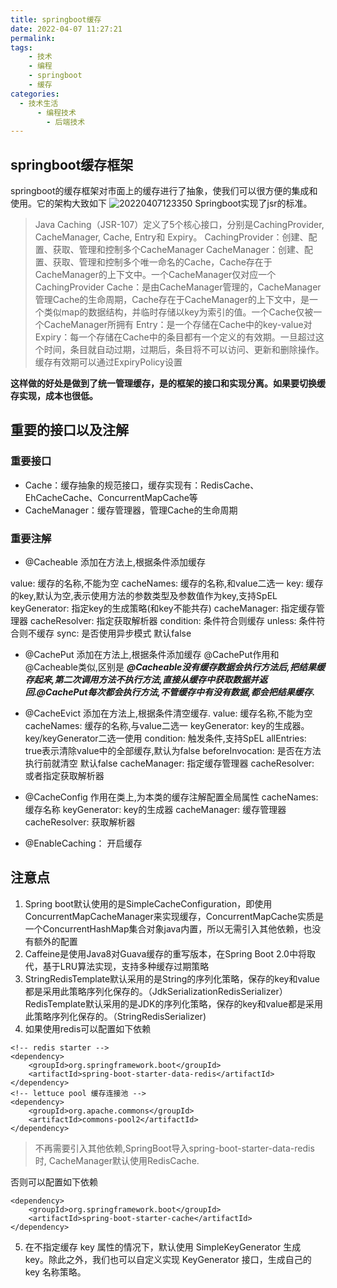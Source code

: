 ```yaml
---
title: springboot缓存
date: 2022-04-07 11:27:21
permalink:
tags:
    - 技术
    - 编程
    - springboot
    - 缓存
categories:
  - 技术生活
      - 编程技术
        - 后端技术
---
```


## springboot缓存框架
springboot的缓存框架对市面上的缓存进行了抽象，使我们可以很方便的集成和使用。它的架构大致如下
![20220407123350](https://cdn.jsdelivr.net/gh/it114/blogcdn@master/blog/images20220407123350.png)
Springboot实现了jsr的标准。
> Java Caching（JSR-107）定义了5个核心接口，分别是CachingProvider, CacheManager, Cache, Entry和 Expiry。
CachingProvider：创建、配置、获取、管理和控制多个CacheManager
CacheManager：创建、配置、获取、管理和控制多个唯一命名的Cache，Cache存在于CacheManager的上下文中。一个CacheManager仅对应一个CachingProvider
Cache：是由CacheManager管理的，CacheManager管理Cache的生命周期，Cache存在于CacheManager的上下文中，是一个类似map的数据结构，并临时存储以key为索引的值。一个Cache仅被一个CacheManager所拥有
Entry：是一个存储在Cache中的key-value对
Expiry：每一个存储在Cache中的条目都有一个定义的有效期。一旦超过这个时间，条目就自动过期，过期后，条目将不可以访问、更新和删除操作。缓存有效期可以通过ExpiryPolicy设置

**这样做的好处是做到了统一管理缓存，是的框架的接口和实现分离。如果要切换缓存实现，成本也很低。**

## 重要的接口以及注解
###  重要接口
- Cache：缓存抽象的规范接口，缓存实现有：RedisCache、EhCacheCache、ConcurrentMapCache等
- CacheManager：缓存管理器，管理Cache的生命周期

### 重要注解
- @Cacheable
添加在方法上,根据条件添加缓存

value:  缓存的名称,不能为空
cacheNames:  缓存的名称,和value二选一
key:  缓存的key,默认为空,表示使用方法的参数类型及参数值作为key,支持SpEL
keyGenerator:  指定key的生成策略(和key不能共存)
cacheManager:  指定缓存管理器
cacheResolver:  指定获取解析器
condition:  条件符合则缓存
unless:  条件符合则不缓存
sync:  是否使用异步模式 默认false

- @CachePut
添加在方法上,根据条件添加缓存
@CachePut作用和@Cacheable类似,区别是 ***@Cacheable没有缓存数据会执行方法后,把结果缓存起来,第二次调用方法不执行方法,直接从缓存中获取数据并返回.@CachePut每次都会执行方法,不管缓存中有没有数据,都会把结果缓存.*** 

- @CacheEvict
添加在方法上,根据条件清空缓存.
value:  缓存名称,不能为空
cacheNames: 缓存的名称,与value二选一
keyGenerator:  key的生成器。key/keyGenerator二选一使用
condition:  触发条件,支持SpEL
allEntries:  true表示清除value中的全部缓存,默认为false
beforeInvocation:  是否在方法执行前就清空 默认false
cacheManager:  指定缓存管理器
cacheResolver:  或者指定获取解析器

- @CacheConfig
作用在类上,为本类的缓存注解配置全局属性
cacheNames:  缓存名称
keyGenerator:  key的生成器
cacheManager:  缓存管理器
cacheResolver:  获取解析器


- @EnableCaching： 开启缓存

## 注意点
1. Spring boot默认使用的是SimpleCacheConfiguration，即使用ConcurrentMapCacheManager来实现缓存，ConcurrentMapCache实质是一个ConcurrentHashMap集合对象java内置，所以无需引入其他依赖，也没有额外的配置
2. Caffeine是使用Java8对Guava缓存的重写版本，在Spring Boot 2.0中将取代，基于LRU算法实现，支持多种缓存过期策略
3. StringRedisTemplate默认采用的是String的序列化策略，保存的key和value都是采用此策略序列化保存的。（JdkSerializationRedisSerializer）RedisTemplate默认采用的是JDK的序列化策略，保存的key和value都是采用此策略序列化保存的。（StringRedisSerializer)
4. 如果使用redis可以配置如下依赖
```
<!-- redis starter -->
<dependency>
	<groupId>org.springframework.boot</groupId>
	<artifactId>spring-boot-starter-data-redis</artifactId>
</dependency>
<!-- lettuce pool 缓存连接池 -->
<dependency>
	<groupId>org.apache.commons</groupId>
	<artifactId>commons-pool2</artifactId>
</dependency>
```

>不再需要引入其他依赖,SpringBoot导入spring-boot-starter-data-redis时, CacheManager默认使用RedisCache.


否则可以配置如下依赖
```
<dependency>
	<groupId>org.springframework.boot</groupId>
	<artifactId>spring-boot-starter-cache</artifactId>
</dependency>
```
5. 在不指定缓存 key 属性的情况下，默认使用 SimpleKeyGenerator 生成 key。除此之外，我们也可以自定义实现 KeyGenerator 接口，生成自己的 key 名称策略。
